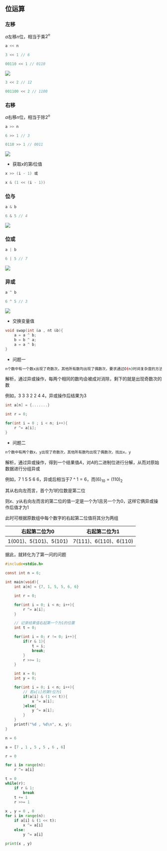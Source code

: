 <!--
 * @Description: 
 * @Version: 1.0
 * @Author: DaLao
 * @Email: dalao_li@163.com
 * @Date: 2021-11-14 23:48:54
 * @LastEditors: dalao
 * @LastEditTime: 2022-04-05 00:12:19
-->

## 位运算


### 左移

$a$左移$n$位，相当于乘$2^{n}$

```c
a << n
```

```c
3 << 1 // 6

00110 << 1 // 0110
```

![](https://cdn.hurra.ltd/img/2022-4-3-2332.svg)

```c
3 << 2 // 12

001100 << 2 // 1100
```



### 右移

$a$右移$n$位，相当于除$2^{n}$

```c
a >> n
```

```c
6 >> 1 // 3

0110 >> 1 // 0011
```

![](https://cdn.hurra.ltd/img/2022-4-3-2334.svg)

- 获取$x$的第$i$位值

```c
x >> (i - 1) 或

x & (1 << (i - 1))
```


### 位与

```c
a & b
```

```c
6 & 5 // 4
```

![](https://cdn.hurra.ltd/img/2022-4-3-2339.svg)


### 位或

```c
a | b
```

```c
6 | 5 // 7
```

![](https://cdn.hurra.ltd/img/2022-4-3-2340.svg)



### 异或

```c
a ^ b
```

```c
6 ^ 5 // 3
```

![](https://cdn.hurra.ltd/img/2022-4-3-2343.svg)

- 交换变量值

```c
void swap(int &a , nt &b){
	a = a ^ b; 
	b = b ^ a;
	a = a ^ b;
}
```

- 问题一

```sh
n个数中有一个数x出现了奇数次，其他所有数均出现了偶数次，要求通过O(n)时间复杂度的方法，求x
```

解析，通过异或操作，每两个相同的数均会被成对消除，剩下的就是出现奇数次的数

例如，$3$ $3$ $3$ $2$ $2$ $4$ $4$，异或操作后结果为$3$

```c
int a[n] = {.......}

int r = 0;

for(int i = 0 ; i < n; i++){
    r ^= a[i];
}
```

- 问题二

```sh
n个数中有两个数x，y出现了奇数次，其他所有数均出现了偶数次，找出x，y
```

解析，通过异或操作，得到一个结果值$A$，对$A$的二进制位进行分解，从而对原始数据进行分组异或

例如，$7$ $1$ $5$ $5$ $6$ $6$，异或后相当于$7$ ^ $1 = 6$，而$(6)_{10} = (110)_{2}$

其从右向左而言，首个为$1$的位数是第二位

则$x、y$从右向左而言的第二位的值一定是一个为$1$且另一个为$0$，这样它俩异或操作后值才为$1$

此时可根据原数组中每个数字的右起第二位值将其分为两组


| 右起第二位为$0$            | 右起第二位为$1$            |
| -------------------------- | -------------------------- |
| $1(001) 、5(101) 、5(101)$ | $7(111) 、6(110) 、6(110)$ |

据此，就转化为了第一问的问题

```c
#include<stdio.h>

const int n = 6;

int main(void){
    int a[n] = {7, 1, 5, 5, 6, 6}

    int r = 0;

    for(int i = 0; i < n; i++){
        r ^= a[i];
    }

    // 记录结果值右起第一个为1的位置
    int t = 0;

    for(int i = 0; r != 0; i++){
        if(r & 1){
            t = i;
            break;
        }
        r >>= 1;
    }

    int x = 0;
    int y = 0;

    for(int i = 0; i < n; i++){
        // 若a[i]的第t位为1
        if(a[i] & (1 << t)){
            x ^= a[i];
        }else{
            y ^= a[i];
        }
    }
    printf("%d , %d\n", x, y);
}
```

```py
n = 6

a = [7 , 1 , 5 , 5 , 6 , 6]

r = 0

for i in range(n):
    r ^= a[i]

t = 0
while(r):
    if r & 1:
        break
    t += 1
    r >>= 1
    
x , y = 0 , 0
for i in range(n):
    if a[i] & (1 << t):
        x ^= a[i]
    else:
        y ^= a[i]

print(x , y)
```